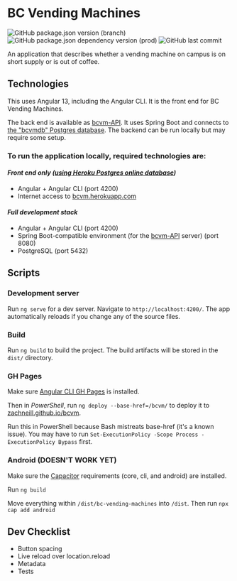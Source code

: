 # BC Vending Machines

![GitHub package.json version (branch)](https://img.shields.io/github/package-json/v/zachneill/bc-vending-machines/master?label=version&style=for-the-badge)
![GitHub package.json dependency version (prod)](https://img.shields.io/github/package-json/dependency-version/zachneill/bc-vending-machines/@angular/core?label=angular&style=for-the-badge)
![GitHub last commit](https://img.shields.io/github/last-commit/zachneill/bc-vending-machines?color=purple&style=for-the-badge) 

An application that describes whether a vending machine on campus is on short supply or is out of coffee. 

## Technologies

This uses Angular 13, including the Angular CLI. It is the front end for BC Vending Machines. 

The back end is available as [bcvm-API](https://github.com/zachneill/bcvm-api). It uses Spring Boot and connects to [the "bcvmdb" Postgres database](https://bcvm.herokuapp.com). The backend can be run locally but may require some setup.

### To run the application locally, required technologies are:

#### _Front end only ([using Heroku Postgres online database](https://bcvm.herokuapp.com/test))_

- Angular + Angular CLI (port 4200)
- Internet access to [bcvm.herokuapp.com](https://bcvm.herokuapp.com/test)

#### _Full development stack_

- Angular + Angular CLI (port 4200)
- Spring Boot-compatible environment (for the [bcvm-API](https://github.com/zachneill/bcvm-api) server) (port 8080)
- PostgreSQL (port 5432)

## Scripts

### Development server

Run `ng serve` for a dev server. Navigate to `http://localhost:4200/`. The app automatically reloads if you change any of the source files.

### Build

Run `ng build` to build the project. The build artifacts will be stored in the `dist/` directory.

### GH Pages

Make sure [Angular CLI GH Pages](https://www.npmjs.com/package/angular-cli-ghpages) is installed.

Then in _PowerShell_, run `ng deploy --base-href=/bcvm/` to deploy it to [zachneill.github.io/bcvm](https://zachneill.github.io/bcvm). 

Run this in PowerShell because Bash mistreats base-href (it's a known issue). You may have to run `Set-ExecutionPolicy -Scope Process -ExecutionPolicy Bypass` first.

### Android (DOESN'T WORK YET)

Make sure the [Capacitor](https://capacitorjs.com/docs/getting-started) requirements (core, cli, and android) are installed.

Run `ng build`

Move everything within `/dist/bc-vending-machines` into `/dist`. Then run `npx cap add android`

## Dev Checklist 

- Button spacing
- Live reload over location.reload
- Metadata
- Tests
